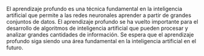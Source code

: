 El aprendizaje profundo es una técnica fundamental en la inteligencia artificial que permite a las redes neuronales aprender a partir de grandes conjuntos de datos. El aprendizaje profundo se ha vuelto importante para el desarrollo de algoritmos de inteligencia artificial que pueden procesar y analizar grandes cantidades de información. Se espera que el aprendizaje profundo siga siendo una área fundamental en la inteligencia artificial en el futuro.
```